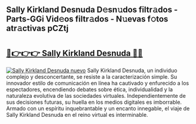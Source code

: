 ## Sally Kirkland Desnuda D𝚎sn𝚞dos filtr𝚊dos - Parts-GGi Vid𝚎os filtr𝚊dos - N𝚞evas f𝚘tos atr𝚊ctivas pCZtj

# <h2><a href="http://mb8n58.tromn.icu/?c=Sally+Kirkland+Desnuda">🔗👉👉👉 Sally Kirkland Desnuda 🔗🔗</a></h2>

[![Sally Kirkland Desnuda nuevo](https://i.imgur.com/pEAQMta.gif)](http://mb8n58.tromn.icu/?c=Sally+Kirkland+Desnuda)
Sally Kirkland Desnuda, un individuo complejo y desconcertante, se resiste a la caracterización simple. Su innovador estilo de comunicación en línea ha cautivado y enfurecido a los espectadores, encendiendo debates sobre ética, individualidad y la naturaleza evolutiva de las sociedades virtuales. Independientemente de sus decisiones futuras, su huella en los medios digitales es imborrable. Armado con un espíritu inquebrantable y un encanto innegable, el viaje de Sally Kirkland Desnuda en el reino virtual es interminable.
